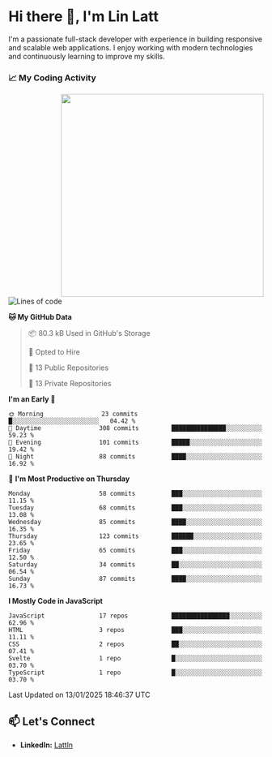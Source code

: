 # Hi there 👋, I'm Lin Latt

I'm a passionate full-stack developer with experience in building responsive and scalable web applications. I enjoy working with modern technologies and continuously learning to improve my skills.

### 📈 My Coding Activity 
<img src="https://github.com/user-attachments/assets/6cec4854-3eec-4600-9120-9be1d3cb2bfe"  width="400px" align="right">

<!--START_SECTION:waka-->
![Lines of code](https://img.shields.io/badge/From%20Hello%20World%20I%27ve%20Written-298.4%20thousand%20lines%20of%20code-blue)

**🐱 My GitHub Data** 

> 📦 80.3 kB Used in GitHub's Storage 
 > 
> 💼 Opted to Hire
 > 
> 📜 13 Public Repositories 
 > 
> 🔑 13 Private Repositories 
 > 
**I'm an Early 🐤** 

```text
🌞 Morning                23 commits          █░░░░░░░░░░░░░░░░░░░░░░░░   04.42 % 
🌆 Daytime                308 commits         ███████████████░░░░░░░░░░   59.23 % 
🌃 Evening                101 commits         █████░░░░░░░░░░░░░░░░░░░░   19.42 % 
🌙 Night                  88 commits          ████░░░░░░░░░░░░░░░░░░░░░   16.92 % 
```
📅 **I'm Most Productive on Thursday** 

```text
Monday                   58 commits          ███░░░░░░░░░░░░░░░░░░░░░░   11.15 % 
Tuesday                  68 commits          ███░░░░░░░░░░░░░░░░░░░░░░   13.08 % 
Wednesday                85 commits          ████░░░░░░░░░░░░░░░░░░░░░   16.35 % 
Thursday                 123 commits         ██████░░░░░░░░░░░░░░░░░░░   23.65 % 
Friday                   65 commits          ███░░░░░░░░░░░░░░░░░░░░░░   12.50 % 
Saturday                 34 commits          ██░░░░░░░░░░░░░░░░░░░░░░░   06.54 % 
Sunday                   87 commits          ████░░░░░░░░░░░░░░░░░░░░░   16.73 % 
```


**I Mostly Code in JavaScript** 

```text
JavaScript               17 repos            ████████████████░░░░░░░░░   62.96 % 
HTML                     3 repos             ███░░░░░░░░░░░░░░░░░░░░░░   11.11 % 
CSS                      2 repos             ██░░░░░░░░░░░░░░░░░░░░░░░   07.41 % 
Svelte                   1 repo              █░░░░░░░░░░░░░░░░░░░░░░░░   03.70 % 
TypeScript               1 repo              █░░░░░░░░░░░░░░░░░░░░░░░░   03.70 % 
```




 Last Updated on 13/01/2025 18:46:37 UTC
<!--END_SECTION:waka-->

## 📫 Let's Connect

- **LinkedIn:** [Lattln](https://linkedin.com/in/lin-latt)
<!-- - **Portfolio:** [Your Portfolio](https://yourportfolio.com) -->
